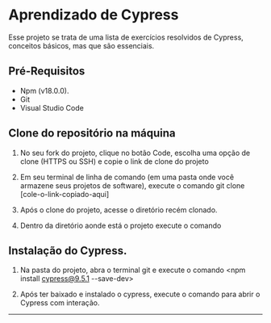 # Aprendizado de Cypress

Esse projeto se trata de uma lista de exercícios resolvidos de Cypress, conceitos básicos, mas que são essenciais.

## Pré-Requisitos

- Npm (v18.0.0).
- Git
- Visual Studio Code

## Clone do repositório na máquina

1. No seu fork do projeto, clique no botão Code, escolha uma opção de clone (HTTPS ou SSH) e copie o link de clone do projeto

2. Em seu terminal de linha de comando (em uma pasta onde você armazene seus projetos de software), execute o comando git clone [cole-o-link-copiado-aqui]

3. Após o clone do projeto, acesse o diretório recém clonado.

4. Dentro da diretório aonde está o projeto execute o comando <npm install>

## Instalação do Cypress.

1. Na pasta do projeto, abra o terminal git e execute o comando <npm install cypress@9.5.1 --save-dev>

2. Após ter baixado e instalado o cypress, execute o comando <npx cypress open> para abrir o Cypress com interação.

___


